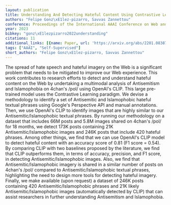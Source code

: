 ```yaml
---
layout: publication
title: Understanding And Detecting Hateful Content Using Contrastive Learning
authors: "Felipe Gonz\xE1lez-pizarro, Savvas Zannettou"
conference: Proceedings of the International AAAI Conference on Web and Social Media
year: 2023
bibkey: "gonz\xE1lezpizarro2022understanding"
citations: 11
additional_links: [{name: Paper, url: 'https://arxiv.org/abs/2201.08387'}]
tags: ["AAAI", "Self-Supervised"]
short_authors: "Felipe Gonz\xE1lez-pizarro, Savvas Zannettou"
---
```

The spread of hate speech and hateful imagery on the Web is a significant
problem that needs to be mitigated to improve our Web experience. This work
contributes to research efforts to detect and understand hateful content on the
Web by undertaking a multimodal analysis of Antisemitism and Islamophobia on
4chan's /pol/ using OpenAI's CLIP. This large pre-trained model uses the
Contrastive Learning paradigm. We devise a methodology to identify a set of
Antisemitic and Islamophobic hateful textual phrases using Google's Perspective
API and manual annotations. Then, we use OpenAI's CLIP to identify images that
are highly similar to our Antisemitic/Islamophobic textual phrases. By running
our methodology on a dataset that includes 66M posts and 5.8M images shared on
4chan's /pol/ for 18 months, we detect 173K posts containing 21K
Antisemitic/Islamophobic images and 246K posts that include 420 hateful
phrases. Among other things, we find that we can use OpenAI's CLIP model to
detect hateful content with an accuracy score of 0.81 (F1 score = 0.54). By
comparing CLIP with two baselines proposed by the literature, we find that CLIP
outperforms them, in terms of accuracy, precision, and F1 score, in detecting
Antisemitic/Islamophobic images. Also, we find that Antisemitic/Islamophobic
imagery is shared in a similar number of posts on 4chan's /pol/ compared to
Antisemitic/Islamophobic textual phrases, highlighting the need to design more
tools for detecting hateful imagery. Finally, we make available (upon request)
a dataset of 246K posts containing 420 Antisemitic/Islamophobic phrases and 21K
likely Antisemitic/Islamophobic images (automatically detected by CLIP) that
can assist researchers in further understanding Antisemitism and Islamophobia.